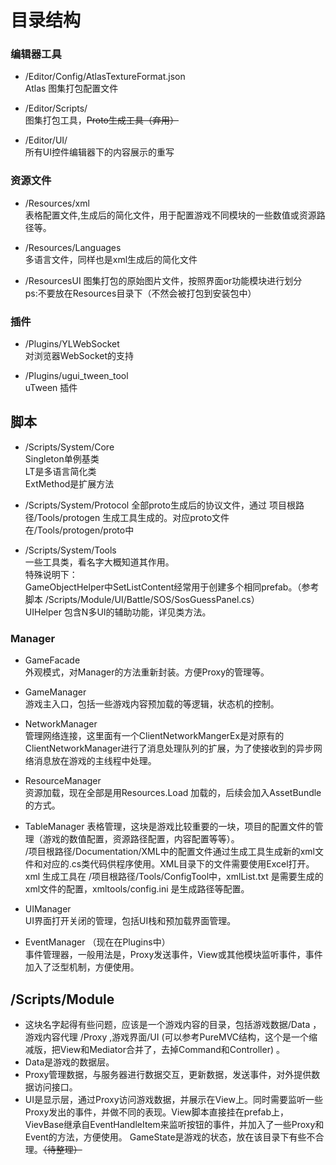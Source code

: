 # 目录结构  


### 编辑器工具
*  /Editor/Config/AtlasTextureFormat.json  
Atlas 图集打包配置文件  

*  /Editor/Scripts/  
图集打包工具，~~Proto生成工具（弃用）~~  

*  /Editor/UI/  
所有UI控件编辑器下的内容展示的重写


### 资源文件  
*  /Resources/xml  
表格配置文件,生成后的简化文件，用于配置游戏不同模块的一些数值或资源路径等。

*  /Resources/Languages  
多语言文件，同样也是xml生成后的简化文件

*  /ResourcesUI
图集打包的原始图片文件，按照界面or功能模块进行划分  
ps:不要放在Resources目录下（不然会被打包到安装包中）



### 插件  
*  /Plugins/YLWebSocket  
对浏览器WebSocket的支持  

*  /Plugins/ugui_tween_tool  
uTween 插件

## 脚本
*  /Scripts/System/Core  
Singleton单例基类  
LT是多语言简化类  
ExtMethod是扩展方法  

*  /Scripts/System/Protocol
全部proto生成后的协议文件，通过 项目根路径/Tools/protogen 生成工具生成的。对应proto文件在/Tools/protogen/proto中

* /Scripts/System/Tools  
一些工具类，看名字大概知道其作用。  
特殊说明下：  
GameObjectHelper中SetListContent经常用于创建多个相同prefab。（参考脚本 /Scripts/Module/UI/Battle/SOS/SosGuessPanel.cs）  
UIHelper 包含N多UI的辅助功能，详见类方法。  

### Manager  
* GameFacade  
外观模式，对Manager的方法重新封装。方便Proxy的管理等。  

* GameManager  
游戏主入口，包括一些游戏内容预加载的等逻辑，状态机的控制。  

* NetworkManager  
管理网络连接，这里面有一个ClientNetworkMangerEx是对原有的ClientNetworkManager进行了消息处理队列的扩展，为了使接收到的异步网络消息放在游戏的主线程中处理。  

* ResourceManager  
资源加载，现在全部是用Resources.Load 加载的，后续会加入AssetBundle的方式。  

* TableManager
表格管理，这块是游戏比较重要的一块，项目的配置文件的管理（游戏的数值配置，资源路径配置，内容配置等等）。  
/项目根路径/Documentation/XML中的配置文件通过生成工具生成新的xml文件和对应的.cs类代码供程序使用。XML目录下的文件需要使用Excel打开。xml 生成工具在 /项目根路径/Tools/ConfigTool中，xmlList.txt 是需要生成的xml文件的配置，xmltools/config.ini 是生成路径等配置。  

* UIManager  
UI界面打开关闭的管理，包括UI栈和预加载界面管理。  

* EventManager （现在在Plugins中）  
事件管理器，一般用法是，Proxy发送事件，View或其他模块监听事件，事件加入了泛型机制，方便使用。

## /Scripts/Module  
*  这块名字起得有些问题，应该是一个游戏内容的目录，包括游戏数据/Data ，游戏内容代理 /Proxy ,游戏界面/UI (可以参考PureMVC结构，这个是一个缩减版，把View和Mediator合并了，去掉Command和Controller) 。
* Data是游戏的数据层。  
* Proxy管理数据，与服务器进行数据交互，更新数据，发送事件，对外提供数据访问接口。  
* UI是显示层，通过Proxy访问游戏数据，并展示在View上。同时需要监听一些Proxy发出的事件，并做不同的表现。View脚本直接挂在prefab上，VievBase继承自EventHandleItem来监听按钮的事件，并加入了一些Proxy和Event的方法，方便使用。
GameState是游戏的状态，放在该目录下有些不合理。~~（待整理）~~
